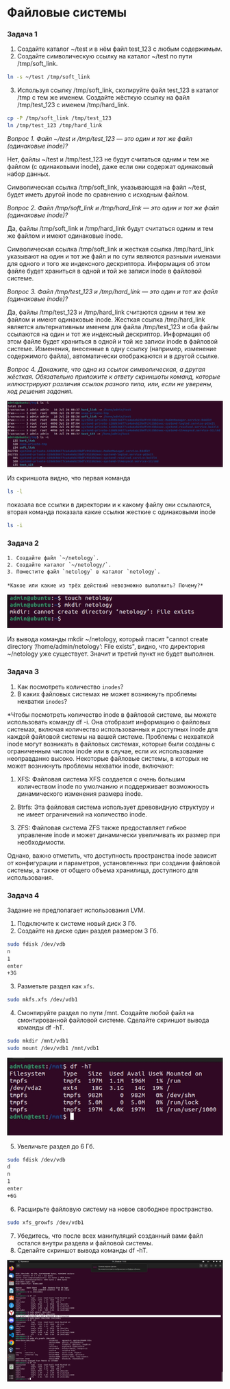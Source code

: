 # Файловые системы


### Задача 1

1. Создайте каталог ~/test и в нём файл test_123 с любым содержимым.
2. Создайте символическую ссылку на каталог ~/test по пути /tmp/soft_link.

```bash
ln -s ~/test /tmp/soft_link 
```

3. Используя ссылку /tmp/soft_link, скопируйте файл test_123 в каталог /tmp с тем же именем. Создайте жёсткую ссылку на файл /tmp/test_123 с именем /tmp/hard_link.

```bash
cp -P /tmp/soft_link /tmp/test_123
ln /tmp/test_123 /tmp/hard_link
```

*Вопрос 1. Файл ~/test и /tmp/test_123 — это один и тот же файл (одинаковые inode)?*

Нет, файлы ~/test и /tmp/test_123 не будут считаться одним и тем же файлом (с одинаковыми inode), даже если они содержат одинаковый набор данных.

Символическая ссылка /tmp/soft_link, указывающая на файл ~/test, будет иметь другой inode по сравнению с исходным файлом.


*Вопрос 2. Файл /tmp/soft_link и /tmp/hard_link — это один и тот же файл (одинаковые inode)?*

Да, файлы /tmp/soft_link и /tmp/hard_link будут считаться одним и тем же файлом и имеют одинаковые inode.

Символическая ссылка /tmp/soft_link и жесткая ссылка /tmp/hard_link указывают на один и тот же файл и по сути являются разными именами для одного и того же индексного дескриптора. Информация об этом файле будет храниться в одной и той же записи inode в файловой системе.


*Вопрос 3. Файл /tmp/test_123 и /tmp/hard_link — это один и тот же файл (одинаковые inode)?*

Да, файлы /tmp/test_123 и /tmp/hard_link считаются одним и тем же файлом и имеют одинаковые inode. Жесткая ссылка /tmp/hard_link является альтернативным именем для файла /tmp/test_123 и оба файлы ссылаются на один и тот же индексный дескриптор. Информация об этом файле будет храниться в одной и той же записи inode в файловой системе. Изменения, внесенные в одну ссылку (например, изменение содержимого файла), автоматически отображаются и в другой ссылке.

*Вопрос 4. Докажите, что одна из ссылок символическая, а другая жёсткая. Обязательно приложите к ответу скриншоты команд, которые иллюстрируют различия ссылок разного типа, или, если не уверены, ход решения задания.*

![](./images/ls.jpg)

Из скриншота видно, что первая команда 

```bash
ls -l
```

показала все ссылки в директории и к какому файлу они ссылаются, вторая команда показала какие ссылки жесткие с одинаковыми inode

```bash
ls -i
```

### Задача 2

    1. Создайте файл `~/netology`.
    2. Создайте каталог `~/netology/`.
    3. Поместите файл `netology` в каталог `netology`.

    *Какое или какие из трёх действий невозможно выполнить? Почему?*

![](./images/mkdir.jpg)

Из вывода команды mkdir ~/netology, который гласит "cannot create directory ‘/home/admin/netology’: File exists", видно, что директория ~/netology уже существует. Значит и третий пункт не будет выполнен.


### Задача 3

1. Как посмотреть количество `inodes`?
2. В каких файловых системах не может возникнуть проблемы нехватки `inodes`?

*Чтобы посмотреть количество inode в файловой системе, вы можете использовать команду df -i. Она отобразит информацию о файловых системах, включая количество использованных и доступных inode для каждой файловой системы на вашей системе.
Проблемы с нехваткой inode могут возникать в файловых системах, которые были созданы с ограниченным числом inode или в случае, если их использование неоправданно высоко. Некоторые файловые системы, в которых не может возникнуть проблемы нехватки inode, включают:

1. XFS: Файловая система XFS создается с очень большим количеством inode по умолчанию и поддерживает возможность динамического изменения размера inode.

2. Btrfs: Эта файловая система использует древовидную структуру и не имеет ограничений на количество inode.
3. ZFS: Файловая система ZFS также предоставляет гибкое управление inode и может динамически увеличивать их размер при необходимости.

Однако, важно отметить, что доступность пространства inode зависит от конфигурации и параметров, установленных при создании файловой системы, а также от общего объема хранилища, доступного для использования.

### Задача 4

Задание не предполагает использования LVM.

1. Подключите к системе новый диск 3 Гб.
2. Создайте на диске один раздел размером 3 Гб.

```bash
sudo fdisk /dev/vdb
n
1
enter
+3G
```

3. Разметьте раздел как `xfs`.

```bash
sudo mkfs.xfs /dev/vdb1
```

4. Смонтируйте раздел по пути /mnt. Создайте любой файл на смонтированной файловой системе. Сделайте скриншот вывода команды df -hT.

```bash
sudo mkdir /mnt/vdb1
sudo mount /dev/vdb1 /mnt/vdb1
```

![](./images/df.jpg)

5. Увеличьте раздел до 6 Гб.

```bash
sudo fdisk /dev/vdb
d
n
1
enter
+6G
```

6. Расширьте файловую систему на новое свободное пространство.

```bash
sudo xfs_growfs /dev/vdb1
```

7. Убедитесь, что после всех манипуляций созданный вами файл остался внутри раздела и файловой системы.
8. Сделайте скриншот вывода команды df -hT.

![](./images/df_1.jpg)

